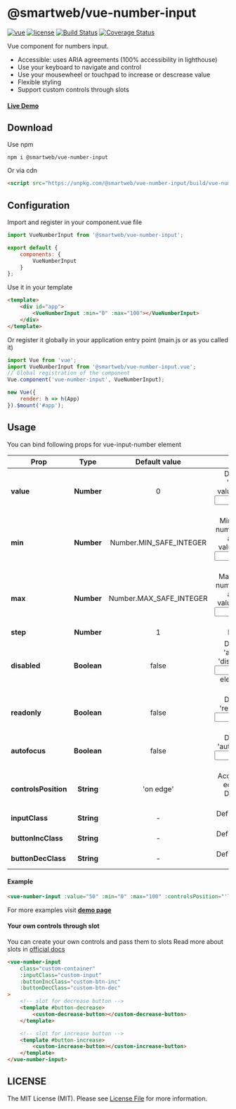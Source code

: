 # @smartweb/vue-number-input

[![vue](https://img.shields.io/badge/Vue-2.x-green.svg)](https://vuejs.org/index.html)
[![license](https://img.shields.io/badge/license-MIT-green.svg)](https://github.com/smwbtech/vue-flash-message/blob/master/LICENSE.md)
[![Build Status](https://travis-ci.org/smwbtech/vue-number-input.svg?branch=master)](https://travis-ci.org/smwbtech/vue-number-input)
[![Coverage Status](https://coveralls.io/repos/github/smwbtech/vue-number-input/badge.svg?branch=master)](https://coveralls.io/github/smwbtech/vue-number-input?branch=master)

Vue component for numbers input.

-   Accessible: uses ARIA agreements (100% accessibility in lighthouse)
-   Use your keyboard to navigate and control
-   Use your mousewheel or touchpad to increase or descrease value
-   Flexible styling
-   Support custom controls through slots

#### [Live Demo](https://smwbtech.github.io/vue-number-input/)

## Download

Use npm

```
npm i @smartweb/vue-number-input
```

Or via cdn

```html
<script src="https://unpkg.com/@smartweb/vue-number-input/build/vue-number-input.umd.min.js"></script>
```

## Configuration

Import and register in your component.vue file

```javascript
import VueNumberInput from '@smartweb/vue-number-input';

export default {
	components: {
		VueNumberInput
	}
};
```

Use it in your template

```html
<template>
	<div id="app">
		<VueNumberInput :min="0" :max="100"></VueNumberInput>
	</div>
</template>
```

Or register it globally in your application entry point (main.js or as you called it)

```javascript
import Vue from 'vue';
import VueNumberInput from '@smartweb/vue-number-input.vue';
// Global registration of the component
Vue.component('vue-number-input', VueNumberInput);

new Vue({
	render: h => h(App)
}).$mount('#app');
```

## Usage

You can bind following props for vue-input-number element

| Prop                 |    Type     |      Default value      |                                                   Description                                                    |
| -------------------- | :---------: | :---------------------: | :--------------------------------------------------------------------------------------------------------------: |
| **value**            | **Number**  |            0            |                 Defines a value for 'value' and 'aria-valuenow' attributes of <input/> element.                  |
| **min**              | **Number**  | Number.MIN_SAFE_INTEGER |     Minimum value of the number range. Provides a value for 'aria-valuemin' attributes of <input/> element.      |
| **max**              | **Number**  | Number.MAX_SAFE_INTEGER |     Maximum value of the number range. Provides a value for 'aria-valuemax' attributes of <input/> element.      |
| **step**             | **Number**  |            1            |                                                 Incremental step                                                 |
| **disabled**         | **Boolean** |          false          | Defines a value for 'aria-disabled' and 'disabled' attributes of <input/> element. Also disable controls buttons |
| **readonly**         | **Boolean** |          false          |                          Defines a value for 'readonly' attribute of <input/> element.                           |
| **autofocus**        | **Boolean** |          false          |                          Defines a value for 'autofocus' attribute of <input/> element.                          |
| **controlsPosition** | **String**  |        'on edge'        |               Acceptable values: 'on edges', 'left', right'. Defines position of control buttons.                |
| **inputClass**       | **String**  |            -            |                                      Defines user's class for input element                                      |
| **buttonIncClass**   | **String**  |            -            |                                     Defines user's class for increase button                                     |
| **buttonDecClass**   | **String**  |            -            |                                     Defines user's class for decrease button                                     |

#### Example

```html
<vue-number-input :value="50" :min="0" :max="100" :controlsPosition="'left'" />
```

For more examples visit **[demo page](https://smwbtech.github.io/vue-number-input/)**

#### Your own controls through slot

You can create your own controls and pass them to slots
Read more about slots in [official docs](https://vuejs.org/v2/guide/components-slots.html)

```html
<vue-number-input
	class="custom-container"
	:inputClass="custom-input"
	:buttonIncClass="custom-btn-inc"
	:buttonDecClass="custom-btn-dec"
>
	<!-- slot for decrease button -->
	<template #button-decrease>
		<custom-decrease-button></custom-decrease-button>
	</template>

	<!-- slot for increase button -->
	<template #button-increase>
		<custom-increase-button></custom-increase-button>
	</template>
</vue-number-input>
```

## LICENSE

The MIT License (MIT). Please see [License File](LICENSE.md) for more information.
